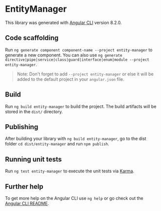 # EntityManager

This library was generated with [Angular CLI](https://github.com/angular/angular-cli) version 8.2.0.

## Code scaffolding

Run `ng generate component component-name --project entity-manager` to generate a new component. You can also use `ng generate directive|pipe|service|class|guard|interface|enum|module --project entity-manager`.
> Note: Don't forget to add `--project entity-manager` or else it will be added to the default project in your `angular.json` file. 

## Build

Run `ng build entity-manager` to build the project. The build artifacts will be stored in the `dist/` directory.

## Publishing

After building your library with `ng build entity-manager`, go to the dist folder `cd dist/entity-manager` and run `npm publish`.

## Running unit tests

Run `ng test entity-manager` to execute the unit tests via [Karma](https://karma-runner.github.io).

## Further help

To get more help on the Angular CLI use `ng help` or go check out the [Angular CLI README](https://github.com/angular/angular-cli/blob/master/README.md).
